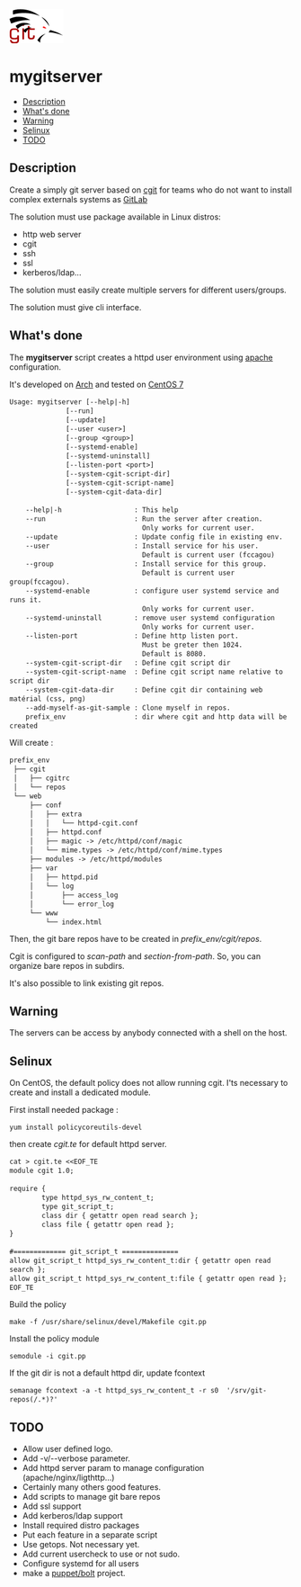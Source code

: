 ![Cagou git](doc/cagou-git.png)
# mygitserver

<!-- vim-markdown-toc GFM -->

* [Description](#description)
* [What's done](#whats-done)
* [Warning](#warning)
* [Selinux](#selinux)
* [TODO](#todo)

<!-- vim-markdown-toc -->

## Description

Create a simply git server based on [cgit](https://git.zx2c4.com/cgit/about/)
for teams who do not want to install complex externals systems as
[GitLab](https://about.gitlab.com/)

The solution must use package available in Linux distros:
* http web server
* cgit
* ssh
* ssl
* kerberos/ldap...

The solution must easily create multiple servers for different users/groups.

The solution must give cli interface.


## What's done

The **mygitserver** script creates a httpd user environment using
[apache](http://httpd.apache.org/docs/current/) configuration.

It's developed on [Arch](https://www.archlinux.org/) and tested on [CentOS
7](https://www.centos.org)

    Usage: mygitserver [--help|-h]
                  [--run]
                  [--update]
                  [--user <user>]
                  [--group <group>]
                  [--systemd-enable]
                  [--systemd-uninstall]
                  [--listen-port <port>]
                  [--system-cgit-script-dir]
                  [--system-cgit-script-name]
                  [--system-cgit-data-dir]
    
    	--help|-h                  : This help
    	--run                      : Run the server after creation.
                                     Only works for current user.
    	--update                   : Update config file in existing env.
    	--user                     : Install service for his user.
                                     Default is current user (fccagou)
    	--group                    : Install service for this group.
    	                             Default is current user group(fccagou).
    	--systemd-enable           : configure user systemd service and runs it.
                                     Only works for current user.
    	--systemd-uninstall        : remove user systemd configuration
                                     Only works for current user.
    	--listen-port              : Define http listen port.
    	                             Must be greter then 1024.
    	                             Default is 8080.
    	--system-cgit-script-dir   : Define cgit script dir
    	--system-cgit-script-name  : Define cgit script name relative to script dir
    	--system-cgit-data-dir     : Define cgit dir containing web matérial (css, png)
    	--add-myself-as-git-sample : Clone myself in repos.
    	prefix_env                 : dir where cgit and http data will be created


Will create :
    
    prefix_env
     ├── cgit
     │   ├── cgitrc
     │   └── repos
     └── web
         ├── conf
         │   ├── extra
         │   │   └── httpd-cgit.conf
         │   ├── httpd.conf
         │   ├── magic -> /etc/httpd/conf/magic
         │   └── mime.types -> /etc/httpd/conf/mime.types
         ├── modules -> /etc/httpd/modules
         ├── var
         │   ├── httpd.pid
         │   └── log
         │       ├── access_log
         │       └── error_log
         └── www
             └── index.html


Then, the git bare repos have to be created in _prefix_env/cgit/repos_.

Cgit is configured to _scan-path_ and _section-from-path_. So, you
can organize bare repos in subdirs.

It's also possible to link existing git repos.

## Warning

The servers can be access by anybody connected with a shell on the host.
## Selinux

On CentOS, the default policy does not allow running cgit. I'ts necessary to
create and install a dedicated module.

First install needed package :

    yum install policycoreutils-devel


then create _cgit.te_ for default httpd server.

    cat > cgit.te <<EOF_TE
    module cgit 1.0;
    
    require {
            type httpd_sys_rw_content_t;
            type git_script_t;
            class dir { getattr open read search };
            class file { getattr open read };
    }
    
    #============= git_script_t ==============
    allow git_script_t httpd_sys_rw_content_t:dir { getattr open read search };
    allow git_script_t httpd_sys_rw_content_t:file { getattr open read };
    EOF_TE

Build the policy

    make -f /usr/share/selinux/devel/Makefile cgit.pp

Install the policy module

    semodule -i cgit.pp


If the git dir is not a default httpd dir, update fcontext

    semanage fcontext -a -t httpd_sys_rw_content_t -r s0  '/srv/git-repos(/.*)?'



## TODO
* Allow user defined logo.
* Add -v/--verbose parameter.
* Add httpd server param to manage configuration (apache/nginx/ligthttp...)
* Certainly many others good features.
* Add scripts to manage git bare repos
* Add ssl support
* Add kerberos/ldap support
* Install required distro packages
* Put each feature in a separate script
* Use getops. Not necessary yet.
* Add current usercheck to use or not sudo.
* Configure systemd for all users
* make a [puppet/bolt](https://puppet.com/docs/bolt/latest/bolt.html) project.


